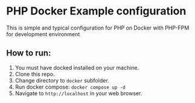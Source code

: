 # PHP Docker Example configuration

This is simple and typical configuration for PHP on Docker with PHP-FPM for development environment

## How to run:

1. You must have docked installed on your machine.
2. Clone this repo.
3. Change directory to `docker` subfolder.
4. Run docker compose: `docker compose up -d`
5. Navigate to `http://localhost` in your web browser.
